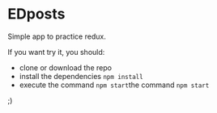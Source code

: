 # EDposts

Simple app to practice redux.

If you want try it, you should:
 - clone or download the repo
 - install the dependencies `npm install`
 - execute the command `npm start`the command `npm start`


;)
